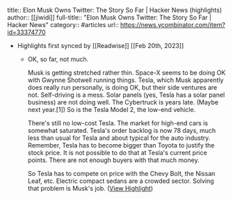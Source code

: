 title:: Elon Musk Owns Twitter: The Story So Far | Hacker News (highlights)
author:: [[jiwidi]]
full-title:: "Elon Musk Owns Twitter: The Story So Far | Hacker News"
category:: #articles
url:: https://news.ycombinator.com/item?id=33374770

- Highlights first synced by [[Readwise]] [[Feb 20th, 2023]]
	- OK, so far, not much.
	  
	  Musk is getting stretched rather thin. Space-X seems to be doing OK with Gwynne Shotwell running things. Tesla, which Musk apparently does really run personally, is doing OK, but their side ventures are not. Self-driving is a mess. Solar panels (yes, Tesla has a solar panel business) are not doing well. The Cybertruck is years late. (Maybe next year.[1]) So is the Tesla Model 2, the low-end vehicle.
	  
	  There's still no low-cost Tesla. The market for high-end cars is somewhat saturated. Tesla's order backlog is now 78 days, much less than usual for Tesla and about typical for the auto industry. Remember, Tesla has to become bigger than Toyota to justify the stock price. It is not possible to do that at Tesla's current price points. There are not enough buyers with that much money.
	  
	  So Tesla has to compete on price with the Chevy Bolt, the Nissan Leaf, etc. Electric compact sedans are a crowded sector. Solving that problem is Musk's job. ([View Highlight](https://read.readwise.io/read/01ggg0dgd2cqnyvya6bqsj3jet))